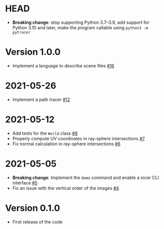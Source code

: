 # HEAD

-   **Breaking change**: stop supporting Python 3.7–3.9, add support for Python 3.10 and later, make the program callable using `python3 -m pytracer`

# Version 1.0.0

-   Implement a language to describe scene files [#16](https://github.com/ziotom78/pytracer/pull/16)

# 2021-05-26

-   Implement a path tracer [#12](https://github.com/ziotom78/pytracer/pull/12)

# 2021-05-12

-   Add tests for the `World` class [#8](https://github.com/ziotom78/pytracer/pull/8)
-   Properly compute UV coordinates in ray-sphere intersections [#7](https://github.com/ziotom78/pytracer/issues/7)
-   Fix normal calculation in ray-sphere intersections [#6](https://github.com/ziotom78/pytracer/issues/6)

# 2021-05-05

-   **Breaking change**: Implement the `demo` command and enable a nicer CLI interface [#5](https://github.com/ziotom78/pytracer/pull/5)
-   Fix an issue with the vertical order of the images [#4](https://github.com/ziotom78/pytracer/pull/4)

# Version 0.1.0

-   First release of the code

